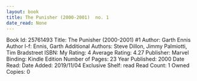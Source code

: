 ```yaml
---
layout: book
title: The Punisher (2000-2001)  no. 1
date_read: None
---
```


Book Id: 25761493
Title: The Punisher (2000-2001) #1
Author: Garth Ennis
Author l-f: Ennis, Garth
Additional Authors: Steve Dillon, Jimmy Palmiotti, Tim Bradstreet
ISBN: 
My Rating: 4
Average Rating: 4.27
Publisher: Marvel
Binding: Kindle Edition
Number of Pages: 23
Year Published: 2000
Date Read: 
Date Added: 2019/11/04
Exclusive Shelf: read
Read Count: 1
Owned Copies: 0

